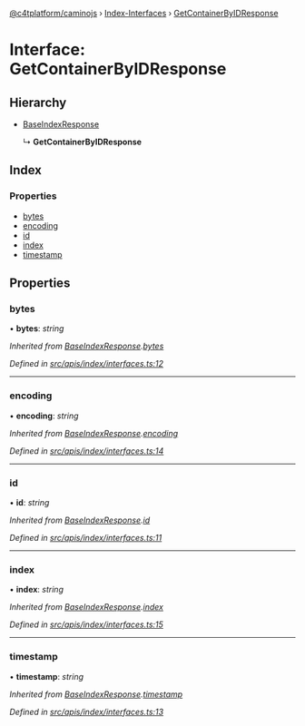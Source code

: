 [@c4tplatform/caminojs](../api.md) › [Index-Interfaces](../modules/index_interfaces.md) › [GetContainerByIDResponse](index_interfaces.getcontainerbyidresponse.md)

# Interface: GetContainerByIDResponse

## Hierarchy

* [BaseIndexResponse](index_interfaces.baseindexresponse.md)

  ↳ **GetContainerByIDResponse**

## Index

### Properties

* [bytes](index_interfaces.getcontainerbyidresponse.md#bytes)
* [encoding](index_interfaces.getcontainerbyidresponse.md#encoding)
* [id](index_interfaces.getcontainerbyidresponse.md#id)
* [index](index_interfaces.getcontainerbyidresponse.md#index)
* [timestamp](index_interfaces.getcontainerbyidresponse.md#timestamp)

## Properties

###  bytes

• **bytes**: *string*

*Inherited from [BaseIndexResponse](index_interfaces.baseindexresponse.md).[bytes](index_interfaces.baseindexresponse.md#bytes)*

*Defined in [src/apis/index/interfaces.ts:12](https://github.com/chain4travel/caminojs/blob/8077d740/src/apis/index/interfaces.ts#L12)*

___

###  encoding

• **encoding**: *string*

*Inherited from [BaseIndexResponse](index_interfaces.baseindexresponse.md).[encoding](index_interfaces.baseindexresponse.md#encoding)*

*Defined in [src/apis/index/interfaces.ts:14](https://github.com/chain4travel/caminojs/blob/8077d740/src/apis/index/interfaces.ts#L14)*

___

###  id

• **id**: *string*

*Inherited from [BaseIndexResponse](index_interfaces.baseindexresponse.md).[id](index_interfaces.baseindexresponse.md#id)*

*Defined in [src/apis/index/interfaces.ts:11](https://github.com/chain4travel/caminojs/blob/8077d740/src/apis/index/interfaces.ts#L11)*

___

###  index

• **index**: *string*

*Inherited from [BaseIndexResponse](index_interfaces.baseindexresponse.md).[index](index_interfaces.baseindexresponse.md#index)*

*Defined in [src/apis/index/interfaces.ts:15](https://github.com/chain4travel/caminojs/blob/8077d740/src/apis/index/interfaces.ts#L15)*

___

###  timestamp

• **timestamp**: *string*

*Inherited from [BaseIndexResponse](index_interfaces.baseindexresponse.md).[timestamp](index_interfaces.baseindexresponse.md#timestamp)*

*Defined in [src/apis/index/interfaces.ts:13](https://github.com/chain4travel/caminojs/blob/8077d740/src/apis/index/interfaces.ts#L13)*
